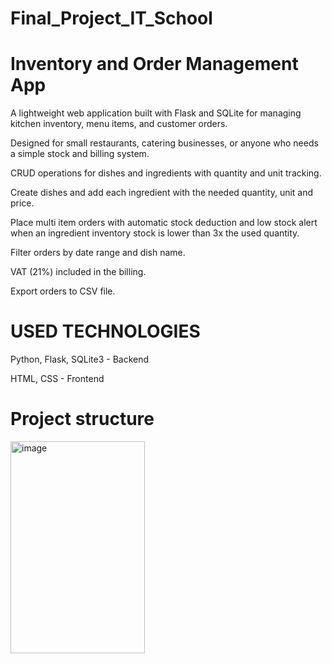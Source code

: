 # Final_Project_IT_School
# Inventory and Order Management App

A lightweight web application built with Flask and SQLite for managing kitchen inventory, menu items, and customer orders.

Designed for small restaurants, catering businesses, or anyone who needs a simple stock and billing system.

CRUD operations for dishes and ingredients with quantity and unit tracking.

Create dishes and add each ingredient with the needed quantity, unit and price.

Place multi item orders with automatic stock deduction and low stock alert when an ingredient inventory stock is lower than 3x the used quantity.

Filter orders by date range and dish name.

VAT (21%) included in the billing.

Export orders to CSV file.

# USED TECHNOLOGIES

Python, Flask, SQLite3 - Backend

HTML, CSS - Frontend

# Project structure

<img width="215" height="339" alt="image" src="https://github.com/user-attachments/assets/e6a9a9e4-a366-410e-9844-7562e9056984" />
